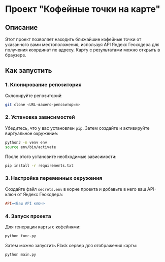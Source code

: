 


# Проект "Кофейные точки на карте"

## Описание
Этот проект позволяет находить ближайшие кофейные точки от указанного вами местоположения, используя API Яндекс Геокодера для получения координат по адресу. Карту с результатами можно открыть в браузере.

## Как запустить

### 1. Клонирование репозитория
Склонируйте репозиторий:

```bash
git clone <URL-вашего-репозитория>
```

### 2. Установка зависимостей
Убедитесь, что у вас установлен `pip`. Затем создайте и активируйте виртуальное окружение:

```bash
python3 -m venv env
source env/bin/activate
```

После этого установите необходимые зависимости:

```bash
pip install -r requirements.txt
```

### 3. Настройка переменных окружения
Создайте файл `secrets.env` в корне проекта и добавьте в него ваш API-ключ от Яндекс Геокодера:

```makefile
API=<Ваш API ключ>
```

### 4. Запуск проекта

Для генерации карты с кофейнями:

```bash
python func.py
```

Затем можно запустить Flask сервер для отображения карты:

```bash
python main.py
```

